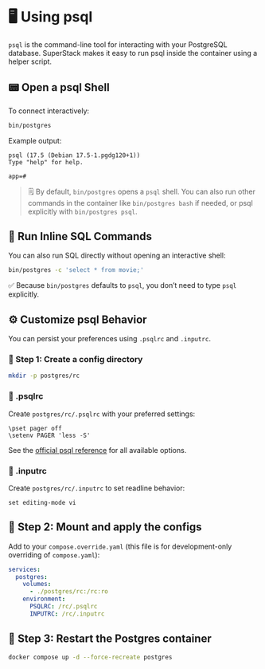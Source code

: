 # 🖥️ Using psql

`psql` is the command-line tool for interacting with your PostgreSQL database.
SuperStack makes it easy to run psql inside the container using a helper
script.

## 📟 Open a psql Shell

To connect interactively:

```sh
bin/postgres
```

Example output:

```
psql (17.5 (Debian 17.5-1.pgdg120+1))
Type "help" for help.

app=#
```

> 🗒️ By default, `bin/postgres` opens a `psql` shell. You can also run other
> commands in the container like `bin/postgres bash` if needed, or psql
> explicitly with `bin/postgres psql`.

## 🔹 Run Inline SQL Commands

You can also run SQL directly without opening an interactive shell:

```sh
bin/postgres -c 'select * from movie;'
```

✅ Because `bin/postgres` defaults to `psql`, you don’t need to type `psql`
explicitly.

## ⚙️ Customize psql Behavior

You can persist your preferences using `.psqlrc` and `.inputrc`.

### 🔧 Step 1: Create a config directory

```sh
mkdir -p postgres/rc
```

### 📄 .psqlrc

Create `postgres/rc/.psqlrc` with your preferred settings:

```
\pset pager off
\setenv PAGER 'less -S'
```

See the [official psql
reference](https://www.postgresql.org/docs/current/app-psql.html) for all
available options.

### 📄 .inputrc

Create `postgres/rc/.inputrc` to set readline behavior:

```
set editing-mode vi
```

## 🔗 Step 2: Mount and apply the configs

Add to your `compose.override.yaml` (this file is for development-only
overriding of `compose.yaml`):

```yaml title="compose.override.yaml"
services:
  postgres:
    volumes:
      - ./postgres/rc:/rc:ro
    environment:
      PSQLRC: /rc/.psqlrc
      INPUTRC: /rc/.inputrc
```

## 🔁 Step 3: Restart the Postgres container

```sh
docker compose up -d --force-recreate postgres
```
